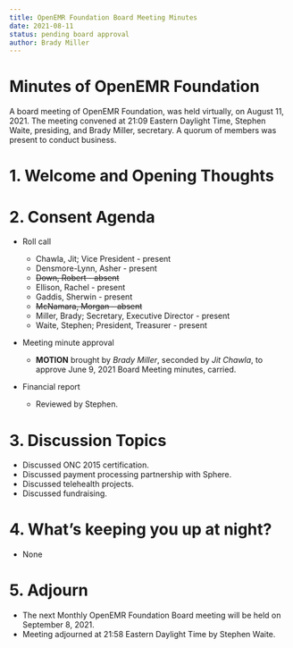 ```yaml
---
title: OpenEMR Foundation Board Meeting Minutes
date: 2021-08-11
status: pending board approval
author: Brady Miller
---
```


# Minutes of OpenEMR Foundation

A board meeting of OpenEMR Foundation, was held virtually, on August 11, 2021. The meeting
convened at 21:09 Eastern Daylight Time, Stephen Waite, presiding, and Brady Miller,
secretary. A quorum of members was present to conduct business.

# 1. Welcome and Opening Thoughts

# 2. Consent Agenda
  - Roll call
    - Chawla, Jit; Vice President - present
    - Densmore-Lynn, Asher - present
    - ~~Down, Robert - absent~~
    - Ellison, Rachel - present
    - Gaddis, Sherwin - present
    - ~~McNamara, Morgan - absent~~
    - Miller, Brady; Secretary, Executive Director - present
    - Waite, Stephen; President, Treasurer - present

  - Meeting minute approval
    - **MOTION** brought by _Brady Miller_, seconded by _Jit Chawla_, to approve June 9, 2021 Board Meeting minutes, carried.
  - Financial report
    - Reviewed by Stephen.

# 3. Discussion Topics
  - Discussed ONC 2015 certification.
  - Discussed payment processing partnership with Sphere.
  - Discussed telehealth projects.
  - Discussed fundraising.

# 4. What’s keeping you up at night?
  - None

# 5. Adjourn
  - The next Monthly OpenEMR Foundation Board meeting will be held on September 8, 2021.
  - Meeting adjourned at 21:58 Eastern Daylight Time by Stephen Waite.
